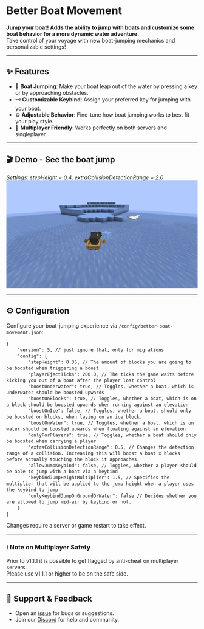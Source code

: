# Better Boat Movement

**Jump your boat! Adds the ability to jump with boats and customize some boat behavior for a more dynamic water adventure.**  
Take control of your voyage with new boat-jumping mechanics and personalizable settings!

---

## ✨ Features

- 🦘 **Boat Jumping**: Make your boat leap out of the water by pressing a key or by approaching obstacles.
- 🗝 **Customizable Keybind**: Assign your preferred key for jumping with your boat.
- ⚙️ **Adjustable Behavior**: Fine-tune how boat jumping works to best fit your play style.
- 🌊 **Multiplayer Friendly**: Works perfectly on both servers and singleplayer.

---

## 🎬 Demo - See the boat jump

*Settings: stepHeight = 0.4, extraCollisionDetectionRange = 2.0*
![Ice Boating preview](https://raw.githubusercontent.com/btwonion/better-boat-movement/refs/heads/master/media/bbm-ice-boating.webp)

---

## ⚙️ Configuration

Configure your boat-jumping experience via `/config/better-boat-movement.json`:

```json5
{
    "version": 5, // just ignore that, only for migrations
    "config": {
        "stepHeight": 0.35, // The amount of blocks you are going to be boosted when triggering a boost
        "playerEjectTicks": 200.0, // The ticks the game waits before kicking you out of a boat after the player lost control
        "boostUnderwater": true, // Toggles, whether a boat, which is underwater should be boosted upwards
        "boostOnBlocks": true, // Toggles, whether a boat, which is on a block should be boosted upwards when running against an elevation
        "boostOnIce": false, // Toggles, whether a boat, should only be boosted on blocks, when laying on an ice block.
        "boostOnWater": true, // Toggles, whether a boat, which is on water should be boosted upwards when floating against an elevation
        "onlyForPlayers": true, // Toggles, whether a boat should only be boosted when carrying a player
        "extraCollisionDetectionRange": 0.5, // Changes the detection range of a collision. Increasing this will boost a boat x blocks before actually touching the block it approaches.
        "allowJumpKeybind": false, // Toggles, whether a player should be able to jump with a boat via a keybind
        "keybindJumpHeightMultiplier": 1.5, // Specifies the multiplier that will be applied to the jump height when a player uses the keybind to jump
        "onlyKeybindJumpOnGroundOrWater": false // Decides whether you are allowed to jump mid-air by keybind or not.
    }
}
```

Changes require a server or game restart to take effect.

---

### ℹ️ Note on Multiplayer Safety

Prior to v1.1.1 it is possible to get flagged by anti-cheat on multiplayer servers.  
Please use v1.1.1 or higher to be on the safe side.

---

## 💬 Support & Feedback

- Open an [issue](https://github.com/btwonion/better-boat-movement/issues) for bugs or suggestions.
- Join our [Discord](https://nyon.dev/discord) for help and community.
